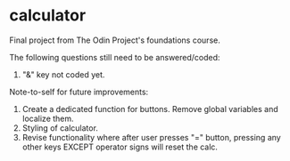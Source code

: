 # calculator
Final project from The Odin Project's foundations course.

The following questions still need to be answered/coded:

1. "&" key not coded yet.

Note-to-self for future improvements: 

1. Create a dedicated function for buttons. Remove global variables and localize them.
2. Styling of calculator.
3. Revise functionality where after user presses "=" button, pressing any other keys EXCEPT operator signs will reset the calc.